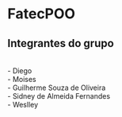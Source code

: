 # FatecPOO

## Integrantes do grupo
</br>
- Diego</br>
- Moises</br>
- Guilherme Souza de Oliveira</br>
- Sidney de Almeida Fernandes</br>
- Weslley
